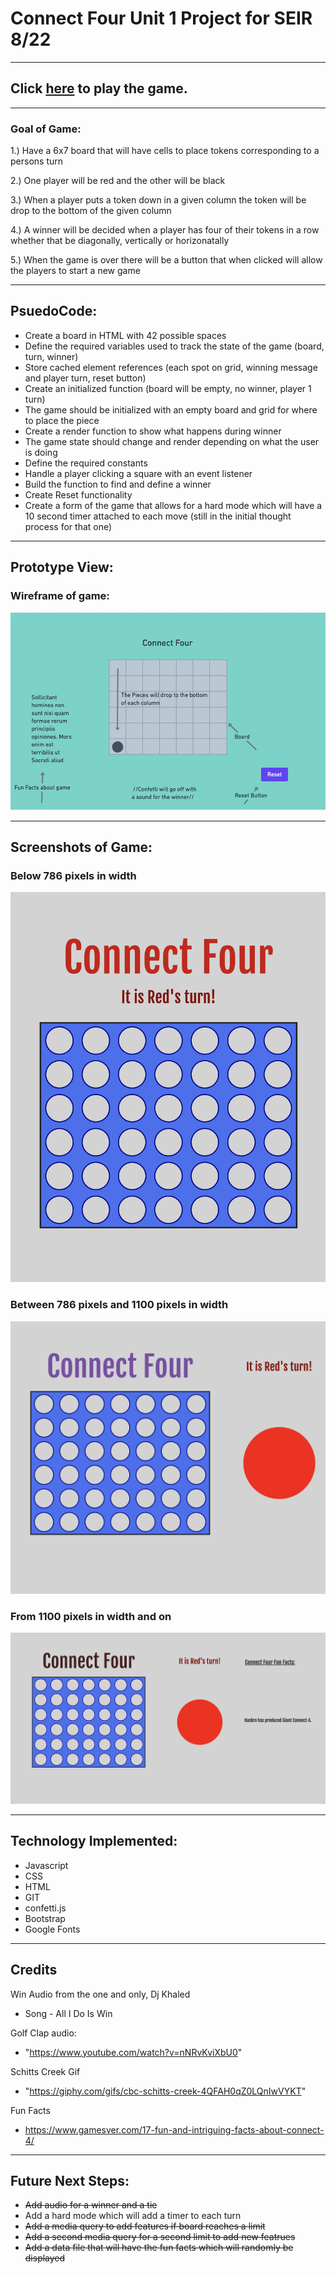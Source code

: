 # Connect Four Unit 1 Project for SEIR 8/22

---

## Click [here](https://chris-elliott-connect-four.netlify.app/) to play the game.
---





### Goal of Game:

1.) Have a 6x7 board that will have cells to place tokens corresponding to a persons turn 

2.) One player will be red and the other will be black 

3.) When a player puts a token down in a given column the token will be drop to the bottom of the given column 

4.) A winner will be decided when a player has four of their tokens in a row whether that be diagonally, vertically or horizonatally

5.) When the game is over there will be a button that when clicked will allow the players to start a new game 

---
## PsuedoCode:

- Create a board in HTML with 42 possible spaces 
- Define the required variables used to track the state of the game (board, turn, winner)
- Store cached element references (each spot on grid, winning message and player turn, reset button)
- Create an initialized function (board will be empty, no winner, player 1 turn)
- The game should be initialized with an empty board and grid for where to place the piece
- Create a render function to show what happens during winner 
- The game state should change and render depending on what the user is doing 
- Define the required constants
- Handle a player clicking a square with an event listener 
- Build the function to find and define a winner
- Create Reset functionality
- Create a form of the game that allows for a hard mode which will have a 10 second timer attached to each move (still in the initial thought process for that one)

---
## Prototype View:
### Wireframe of game:
![connect four wireframe](assets/game-wireframe.png)

---
## Screenshots of Game: 
### Below 786 pixels in width
![connect four first screenshot](assets/Screenshot-1.png)
### Between 786 pixels and 1100 pixels in width 
![connect four second screenshot](assets/Screenshot-2.png)
### From 1100 pixels in width and on
![connect four third screenshot](assets/Screenshot-3.png)

---
## Technology Implemented: 
- Javascript
- CSS
- HTML
- GIT
- confetti.js
- Bootstrap 
- Google Fonts


---
## Credits

Win Audio from the one and only, Dj Khaled 

- Song - All I Do Is Win 

Golf Clap audio: 
  
- "https://www.youtube.com/watch?v=nNRvKviXbU0"

Schitts Creek Gif 
  
- "https://giphy.com/gifs/cbc-schitts-creek-4QFAH0qZ0LQnIwVYKT"

Fun Facts 
  
- https://www.gamesver.com/17-fun-and-intriguing-facts-about-connect-4/

---
## Future Next Steps:

- ~~Add audio for a winner and a tie~~
- Add a hard mode which will add a timer to each turn
- ~~Add a media query to add features if board reaches a limit~~ 
- ~~Add a second media query for a second limit to add new featrues~~ 
- ~~Add a data file that will have the fun facts which will randomly be displayed~~ 